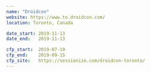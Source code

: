 ```yaml
---
name: "Droidcon"
website: https://www.to.droidcon.com/
location: Toronto, Canada

date_start: 2019-11-13
date_end:   2019-11-13

cfp_start:  2019-07-19
cfp_end:    2019-09-15
cfp_site:   https://sessionize.com/droidcon-toronto/
---
```

